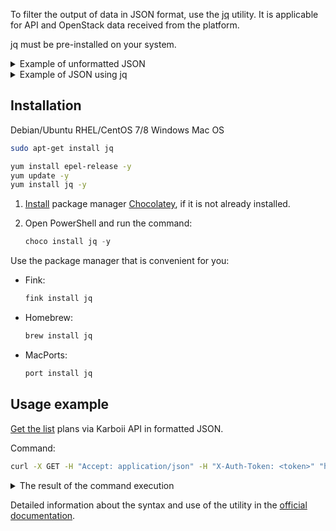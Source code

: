 To filter the output of data in JSON format, use the [jq](https://jqlang.github.io/jq/) utility. It is applicable for API and OpenStack data received from the platform.

jq must be pre-installed on your system.

<details>
  <summary>Example of unformatted JSON</summary>

  ```json
  {"status":200,"body":{"object_labels":[{"status":0,"name":"file","labels":[{"eng":"Close-up","rus":"Крупный план","eng_categories":[],"rus_categories":[],"prob":0.4843,"coord":[165,0,834,477]},{"eng":"Macro Photography","rus":"Макросъемка","eng_categories":[],"rus_categories":[],"prob":0.5021,"coord":[165,0,834,477]},{"eng":"Plant","rus":"Растение","eng_categories":["Plants"],"rus_categories":["Растения"],"prob":0.827,"coord":[165,0,834,668]},{"eng":"Leaf","rus":"Листок","eng_categories":[],"rus_categories":[],"prob":0.6623,"coord":[165,0,834,573]}]}],"scene_labels":[{"status":0,"name":"file","labels":[{"eng":"Rice Paddy","rus":"Рисовое поле","eng_categories":[],"rus_categories":[],"prob":0.6255}]}]},"htmlencoded":false,"last_modified":0}
  ```

</details>

<details>
  <summary>Example of JSON using jq</summary>

  ```json
      {
      "status": 200,
      "body": {
      "object_labels": [
            {
            "status": 0,
            "name": "file",
            "labels": [
            {
                  "eng": "Close-up",
                  "rus": "Крупный план",
                  "eng_categories": [],
                  "rus_categories": [],
                  "prob": 0.4843,
                  "coord": [
                  165,
                  0,
                  834,
                  477
                  ]
            },
            {
                  "eng": "Macro Photography",
                  "rus": "Макросъемка",
                  "eng_categories": [],
                  "rus_categories": [],
                  "prob": 0.5021,
                  "coord": [
                  165,
                  0,
                  834,
                  477
                  ]
            },
            {
                  "eng": "Plant",
                  "rus": "Растение",
                  "eng_categories": [
                  "Plants"
                  ],
                  "rus_categories": [
                  "Растения"
                  ],
                  "prob": 0.827,
                  "coord": [
                  165,
                  0,
                  834,
                  668
                  ]
            },
            {
                  "eng": "Leaf",
                  "rus": "Листок",
                  "eng_categories": [],
                  "rus_categories": [],
                  "prob": 0.6623,
                  "coord": [
                  165,
                  0,
                  834,
                  573
                  ]
            }
            ]
            }
      ],
      "scene_labels": [
            {
            "status": 0,
            "name": "file",
            "labels": [
            {
                  "eng": "Rice Paddy",
                  "rus": "Рисовое поле",
                  "eng_categories": [],
                  "rus_categories": [],
                  "prob": 0.6255
            }
            ]
            }
      ]
      },
      "htmlencoded": false,
      "last_modified": 0
      }
  ```

</details>

## Installation

<tabs>
<tablist>
<tab>Debian/Ubuntu</tab>
<tab>RHEL/CentOS 7/8</tab>
<tab>Windows</tab>
<tab>Mac OS</tab>
</tablist>
<tabpanel>

```bash
sudo apt-get install jq
```

</tabpanel>
<tabpanel>

```bash
yum install epel-release -y
yum update -y
yum install jq -y
```

</tabpanel>
<tabpanel>

1. [Install](https://community.chocolatey.org/courses/installation/installing) package manager [Chocolatey](https://chocolatey.org), if it is not already installed.
1. Open PowerShell and run the command:

   ```powershell
   choco install jq -y
   ```

</tabpanel>
<tabpanel>

Use the package manager that is convenient for you:

- Fink:

  ```bash
  fink install jq
  ```

- Homebrew:

  ```bash
  brew install jq
  ```

- MacPorts:

  ```bash
  port install jq
  ```

</tabpanel>
</tabs>

## Usage example

[Get the list](/en/manage/backups/api-examples#get_a_list_of_created_backup_plans) plans via Karboii API in formatted JSON.

Command:

```bash
curl -X GET -H "Accept: application/json" -H "X-Auth-Token: <token>" "https://mcs.mail.ru/infra/karboii/v1/${OS_PROJECT_ID}/plans" | jq "."
```

<details>
  <summary>The result of the command execution</summary>

  ```json
      {
        "plans": [
          {
            "full_day": null,
            "id": "7d07648b-fa8a-XXXX-XXXX-b20f71171d1f",
            "name": "Backup_plan_24.05.2023",
            "project_id": "b5b7ffd4ef0547e5b222f44555dfXXXX",
            "provider_id": "37997f75-0637-XXXX-XXXX-49ff2ff11fa5",
            "resources": [
              {
                "id": "8f1ba150-905f-4ae4-XXXX-d18844b30d19",
                "name": "CentOS_Basic-1-1_10GB",
                "type": "OS::Nova::Server"
              }
            ],
            "retention_type": "max_backups",
            "status": "running"
          },
          {
            "full_day": null,
            "id": "3a92e8f1-05da-XXXX-XXXX-2a442bb33eb2",
            "name": "ElenasBackup_plan_15.06.2023",
            "project_id": "b5b7ffd4ef0547e5b222f44555dfXXXX",
            "provider_id": "37997f75-0637-XXXX-XXXX-49ff2ff11fa5",
            "resources": [
              {
                "id": "29f07bc3-e915-4141-XXXX-c4d2a716db7d",
                "name": "MySQL-5897-1",
                "type": "OS::Trove::Instance"
              }
            ],
            "retention_type": "max_backups",
            "status": "suspended"
          },
          {
            "full_day": null,
            "id": "2fb5ac1d-f69f-XXXX-XXXX-dd45a9b71444",
            "name": "MongoDB-3479",
            "project_id": "b5b7ffd4ef0547e5b222f44555dfXXXX",
            "provider_id": "37997f75-0637-XXXX-XXXX-49ff2ff11fa5",
            "resources": [
              {
                "id": "b24d0df0-3f2f-4245-XXXX-0481c1ef2376",
                "name": "MongoDB-3479",
                "type": "OS::Trove::Instance"
              }
            ],
            "retention_type": "max_backups",
            "status": "suspended"
          }
        ]
      }
  ```

</details>

<info>

Detailed information about the syntax and use of the utility in the [official documentation](https://jqlang.github.io/jq/manual/).

</info>
